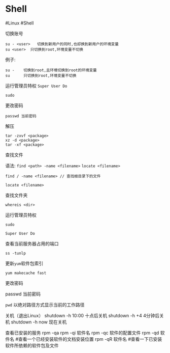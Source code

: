 # Shell

#Linux #Shell

切换账号

```shell
su - <user>   切换到新用户的同时,也却换到新用户的环境变量
su <user>  只切换到root,环境变量不切换
```

例子:

```shell
su -    切换到root,且环境切换到root的环境变量
su      只切换到root,环境变量不切换
```

运行管理员特权 `Super User Do`

```Shell
sudo
```

更改密码

```
passwd 当前密码 
```

解压

```
tar -zxvf <package>
xz -d <package>
tar -xf <package>
```

查找文件

语法:
`find <path> -name <filename>`
`locate <filename>`

```
find / -name <filename> // 查找根目录下的文件

locate <filename>
```

查找文件夹

```Shell
whereis <dir>
```

运行管理员特权

`sudo`

```
Super User Do
```

查看当前服务器占用的端口

```
ss -tunlp
```

更新`yum`软件包索引

```Shell
yum makecache fast
```

更改密码

passwd 当前密码

`pwd` 以绝对路径方式显示当前的工作路径

关机（退出Linux） shutdown -h 10:00 十点后关机 shutdown -h +4 4分钟后关机 shutdown -h now 现在关机

查看已安装的服务 rpm -qa rpm -qi 软件名 rpm -qc 软件的配置文件 rpm -qd 软件名 #查看一个已经安装软件的文档安装位置 rpm -qR 软件名 #查看一下已安装软件所依赖的软件包及文件